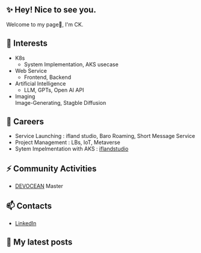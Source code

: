 <!--
**jeonck/jeonck** is a ✨ _special_ ✨ repository because its `README.md` (this file) appears on your GitHub profile.

Here are some ideas to get you started:

- 🔭 I’m currently working on ...
- 🌱 I’m currently learning ...
- 👯 I’m looking to collaborate on ...
- 🤔 I’m looking for help with ...
- 💬 Ask me about ...
- 📫 How to reach me: ...
- 😄 Pronouns: ...
- ⚡ Fun fact: ...
-->

## ✨ Hey! Nice to see you.
Welcome to my page👋, I'm CK.   

## 🌱 Interests  
- K8s  
  - System Implementation, AKS usecase  
- Web Service  
  - Frontend, Backend  
- Artificial Intelligence  
  - LLM, GPTs, Open AI API  
- Imaging  
  Image-Generating, Stagble Diffusion  

## 🔭 Careers    
- Service Launching : ifland studio, Baro Roaming, Short Message Service
- Project Management : LBs, IoT, Metaverse 
- Sytem Impelmentation with AKS : [iflandstudio](https://www.studio.ifland.io)

## ⚡ Community Activities  
- [DEVOCEAN](https://devocean.sk.com/) Master  
  
## 📫 Contacts   
- [LinkedIn](https://www.linkedin.com/in/metacog/)  

## 🔭 My latest posts
